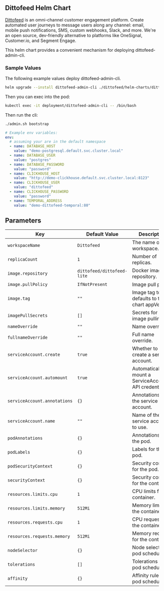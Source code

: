 ## Dittofeed Helm Chart

[Dittofeed](https://dittofeed.com) is an omni-channel customer engagement platform. Create automated user journeys to message users along any channel: email, mobile push notifications, SMS, custom webhooks, Slack, and more. We're an open source, dev-friendly alternative to platforms like OneSignal, Customer.io, and Segment Engage.

This helm chart provides a convenient mechanism for deploying dittofeed-admin-cli.

### Sample Values

The following example values deploy dittofeed-admin-cli.

```bash
helm upgrade --install dittofeed-admin-cli ./dittofeed/helm-charts/dittofeed-admin-cli
```

Then you can exec into the pod:

```bash
kubectl exec -it deployment/dittofeed-admin-cli -- /bin/bash
```

Then run the cli:

```bash
./admin.sh bootstrap
```

```yaml
# Example env variables:
env:
  # assuming your are in the default namespace
  - name: DATABASE_HOST
    value: "demo-postgresql.default.svc.cluster.local"
  - name: DATABASE_USER
    value: "postgres"
  - name: DATABASE_PASSWORD
    value: "password"
  - name: CLICKHOUSE_HOST
    value: "http://demo-clickhouse.default.svc.cluster.local:8123"
  - name: CLICKHOUSE_USER
    value: "dittofeed"
  - name: CLICKHOUSE_PASSWORD
    value: "password"
  - name: TEMPORAL_ADDRESS
    value: "demo-dittofeed-temporal:80"
```

## Parameters

| Key                                 | Default Value                                      | Description |
|-------------------------------------|----------------------------------------------------|-------------|
| `workspaceName`                     | `Dittofeed`                                        | The name of the workspace. |
| `replicaCount`                      | `1`                                                | Number of replicas. |
| `image.repository`                  | `dittofeed/dittofeed-lite`                         | Docker image repository. |
| `image.pullPolicy`                  | `IfNotPresent`                                     | Image pull policy. |
| `image.tag`                         | `""`                                               | Image tag to use, defaults to the chart appVersion. |
| `imagePullSecrets`                  | `[]`                                               | Secrets for image pulling. |
| `nameOverride`                      | `""`                                               | Name override. |
| `fullnameOverride`                  | `""`                                               | Full name override. |
| `serviceAccount.create`             | `true`                                             | Whether to create a service account. |
| `serviceAccount.automount`          | `true`                                             | Automatically mount a ServiceAccount's API credentials. |
| `serviceAccount.annotations`        | `{}`                                               | Annotations for the service account. |
| `serviceAccount.name`               | `""`                                               | Name of the service account to use. |
| `podAnnotations`                    | `{}`                                               | Annotations for the pod. |
| `podLabels`                         | `{}`                                               | Labels for the pod. |
| `podSecurityContext`                | `{}`                                               | Security context for the pod. |
| `securityContext`                   | `{}`                                               | Security context for the container. |
| `resources.limits.cpu`              | `1`                                                | CPU limits for the container. |
| `resources.limits.memory`           | `512Mi`                                            | Memory limits for the container. |
| `resources.requests.cpu`            | `1`                                                | CPU requests for the container. |
| `resources.requests.memory`         | `512Mi`                                            | Memory requests for the container. |
| `nodeSelector`                      | `{}`                                               | Node selector for pod scheduling. |
| `tolerations`                       | `[]`                                               | Tolerations for pod scheduling. |
| `affinity`                          | `{}`                                               | Affinity rules for pod scheduling. |
